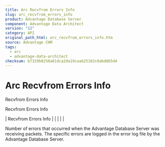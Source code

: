 ```yaml
---
title: Arc Recvfrom Errors Info
slug: arc_recvfrom_errors_info
product: Advantage Database Server
component: Advantage Data Architect
version: "12"
category: API
original_path_html: arc_recvfrom_errors_info.htm
source: Advantage CHM
tags:
  - arc
  - advantage-data-architect
checksum: b7329b0250a81dca2da19caab25183c8abd865d4
---
```


# Arc Recvfrom Errors Info

Recvfrom Errors Info

Recvfrom Errors Info

| Recvfrom Errors Info |  |  |  |  |

Number of errors that occurred when the Advantage Database Server was receiving packets. The specific errors are logged in the error log file by the Advantage Database Server.
